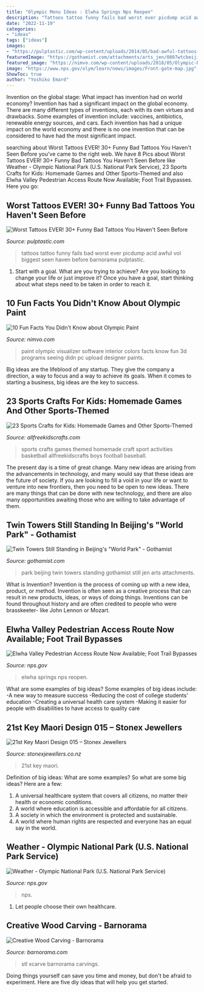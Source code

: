 ```yaml
---
title: "Olympic Menu Ideas : Elwha Springs Nps Reopen"
description: "Tattoos tattoo funny fails bad worst ever picdump acid awful vol biggest seen haven before barnorama pulptastic"
date: "2022-11-19"
categories:
- "ideas"
tags: ["ideas"]
images:
- "https://pulptastic.com/wp-content/uploads/2014/05/bad-awful-tattoos-33.jpg"
featuredImage: "https://gothamist.com/attachments/arts_jen/0807wtcbeijing.jpg"
featured_image: "https://nimvo.com/wp-content/uploads/2018/05/Olympic-Paint.jpg"
image: "https://www.nps.gov/olym/learn/news/images/Front-gate-map.jpg"
ShowToc: true
author: "Yoshiko Emard"
---
```



Invention on the global stage: What impact has invention had on world economy?
Invention has had a significant impact on the global economy. There are many different types of inventions, each with its own virtues and drawbacks. Some examples of invention include: vaccines, antibiotics, renewable energy sources, and cars. Each invention has had a unique impact on the world economy and there is no one invention that can be considered to have had the most significant impact.

	

		
searching about Worst Tattoos EVER! 30+ Funny Bad Tattoos You Haven&#039;t Seen Before you've came to the right web. We have 8 Pics about Worst Tattoos EVER! 30+ Funny Bad Tattoos You Haven&#039;t Seen Before like Weather - Olympic National Park (U.S. National Park Service), 23 Sports Crafts for Kids: Homemade Games and Other Sports-Themed and also Elwha Valley Pedestrian Access Route Now Available; Foot Trail Bypasses. Here you go:
		
    
## Worst Tattoos EVER! 30+ Funny Bad Tattoos You Haven&#039;t Seen Before

<img loading=lazy src="https://pulptastic.com/wp-content/uploads/2014/05/bad-awful-tattoos-33.jpg" onerror="this.onerror=null;this.src='https://tse2.mm.bing.net/th?id=OIP.ZWGXX7vXq_QwtfRDU6bQBwHaHN&amp;pid=15.1';" alt="Worst Tattoos EVER! 30+ Funny Bad Tattoos You Haven&#039;t Seen Before">

_Source: pulptastic.com_

>tattoos tattoo funny fails bad worst ever picdump acid awful vol biggest seen haven before barnorama pulptastic. 

	

1. Start with a goal. What are you trying to achieve? Are you looking to change your life or just improve it? Once you have a goal, start thinking about what steps need to be taken in order to reach it.

    
## 10 Fun Facts You Didn&#039;t Know About Olympic Paint

<img loading=lazy src="https://nimvo.com/wp-content/uploads/2018/05/Olympic-Paint.jpg" onerror="this.onerror=null;this.src='https://tse3.mm.bing.net/th?id=OIP.39aOkY-c5XDUFzn2EgwNZwHaEs&amp;pid=15.1';" alt="10 Fun Facts You Didn&#039;t Know about Olympic Paint">

_Source: nimvo.com_

>paint olympic visualizer software interior colors facts know fun 3d programs seeing didn pc upload designer paints. 

	

Big ideas are the lifeblood of any startup. They give the company a direction, a way to focus and a way to achieve its goals. When it comes to starting a business, big ideas are the key to success.

    
## 23 Sports Crafts For Kids: Homemade Games And Other Sports-Themed

<img loading=lazy src="http://irepo.primecp.com/2014/11/201332/sports-crafts-for-kids_ExtraLarge900_ID-793307.jpg?v=793307" onerror="this.onerror=null;this.src='https://tse4.mm.bing.net/th?id=OIP.3LzKU8IEcBt2bqgzt-s_pwHaGz&amp;pid=15.1';" alt="23 Sports Crafts for Kids: Homemade Games and Other Sports-Themed">

_Source: allfreekidscrafts.com_

>sports crafts games themed homemade craft sport activities basketball allfreekidscrafts boys football baseball. 

	

The present day is a time of great change. Many new ideas are arising from the advancements in technology, and many would say that these ideas are the future of society. If you are looking to fill a void in your life or want to venture into new frontiers, then you need to be open to new ideas. There are many things that can be done with new technology, and there are also many opportunities awaiting those who are willing to take advantage of them.

    
## Twin Towers Still Standing In Beijing&#039;s &quot;World Park&quot; - Gothamist

<img loading=lazy src="https://gothamist.com/attachments/arts_jen/0807wtcbeijing.jpg" onerror="this.onerror=null;this.src='https://tse4.mm.bing.net/th?id=OIP.ApzA1nojmGzSMbYXn_rV3QHaEc&amp;pid=15.1';" alt="Twin Towers Still Standing in Beijing&#039;s &quot;World Park&quot; - Gothamist">

_Source: gothamist.com_

>park beijing twin towers standing gothamist still jen arts attachments. 

	

What is Invention?
Invention is the process of coming up with a new idea, product, or method. Invention is often seen as a creative process that can result in new products, ideas, or ways of doing things. Inventions can be found throughout history and are often credited to people who were brasskeeter- like John Lennon or Mozart.

    
## Elwha Valley Pedestrian Access Route Now Available; Foot Trail Bypasses

<img loading=lazy src="https://www.nps.gov/olym/learn/news/images/Front-gate-map.jpg" onerror="this.onerror=null;this.src='https://tse2.mm.bing.net/th?id=OIP.inD7jZ4uKe5vTOVPRwCkggHaLc&amp;pid=15.1';" alt="Elwha Valley Pedestrian Access Route Now Available; Foot Trail Bypasses">

_Source: nps.gov_

>elwha springs nps reopen. 

	

What are some examples of big ideas?
Some examples of big ideas include: 
-A new way to measure success 
-Reducing the cost of college students' education 
-Creating a universal health care system
-Making it easier for people with disabilities to have access to quality care

    
## 21st Key Maori Design 015 – Stonex Jewellers

<img loading=lazy src="https://cdn.shopify.com/s/files/1/2591/9914/products/KEY015C_900x600c0pcenter_1024x1024.JPG?v=1526439698" onerror="this.onerror=null;this.src='https://tse4.mm.bing.net/th?id=OIP.MZgI07cP1F5WuJa-u1yKbQHaEJ&amp;pid=15.1';" alt="21st Key Maori Design 015 – Stonex Jewellers">

_Source: stonexjewellers.co.nz_

>21st key maori. 

	

Definition of big ideas: What are some examples?
So what are some big ideas? Here are a few: 
1. A universal healthcare system that covers all citizens, no matter their health or economic conditions. 
2. A world where education is accessible and affordable for all citizens. 
3. A society in which the environment is protected and sustainable. 
4. A world where human rights are respected and everyone has an equal say in the world.

    
## Weather - Olympic National Park (U.S. National Park Service)

<img loading=lazy src="https://www.nps.gov/olym/planyourvisit/images/sun_snow_shadow_winter_BBaccus_NPS_Photo.jpg" onerror="this.onerror=null;this.src='https://tse4.mm.bing.net/th?id=OIP.7Plwk3RRZrIUs3EvNOx3XAAAAA&amp;pid=15.1';" alt="Weather - Olympic National Park (U.S. National Park Service)">

_Source: nps.gov_

>nps. 

	

1. Let people choose their own healthcare.

    
## Creative Wood Carving - Barnorama

<img loading=lazy src="https://www.barnorama.com/wp-content/images/2011/02/m31/03.jpg" onerror="this.onerror=null;this.src='https://tse4.mm.bing.net/th?id=OIP.sMWOf8pFX93jB40boeNraAHaFj&amp;pid=15.1';" alt="Creative Wood Carving - Barnorama">

_Source: barnorama.com_

>stl xcarve barnorama carvings. 

	

Doing things yourself can save you time and money, but don't be afraid to experiment. Here are five diy ideas that will help you get started.

